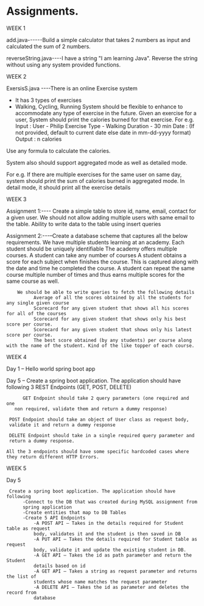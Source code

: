 # Assignments.


WEEK 1

add.java------Build a simple calculator that takes 2 numbers as input and calculated the sum of 2 numbers.

reverseString.java----I have a string "I am learning Java". Reverse the string without using any system provided functions.

WEEK 2

ExersisS.java ----There is an online Exercise system
 - It has 3 types of exercises
 - Walking, Cycling, Running
System should be flexible to enhance to accommodate any type of exercise in the future.
Given an exercise for a user, System should print the calories burned for that exercise.
For e.g.
Input :
User - Philip
Exercise Type - Walking
Duration - 30 min
Date : (If not provided, default to current date else date in mm-dd-yyyy format)
Output :
n calories

Use any formula to calculate the calories.

System also should support aggregated mode as well as detailed mode.

For e.g. If there are multiple exercises for the same user on same day, system should
print the sum of calories burned in aggregated mode. In detail mode, it should print all
the exercise details



WEEK 3

Assignment 1:---- Create a simple table to store id, name, email, contact for a given
user. We should not allow adding multiple users with same email to the table. Ability to write data to the table using insert queries


Assignment 2:---–Create a database scheme that captures all the below requirements.
        We have multiple students learning at an academy.
        Each student should be uniquely identifiable
        The academy offers multiple courses.
        A student can take any number of courses
        A student obtains a score for each subject when finishes the course.
        This is captured along with the date and time he completed the course.
        A student can repeat the same course multiple number of times and thus earns multiple scores for the same course as well.

        We should be able to write queries to fetch the following details
              Average of all the scores obtained by all the students for any single given course
              Scorecard for any given student that shows all his scores for all of the courses
              Scorecard for any given student that shows only his best score per course.
              Scorecard for any given student that shows only his latest score per course.
              The best score obtained (by any students) per course along with the name of the student. Kind of the like topper of each course.
        
        
WEEK 4

Day 1 – Hello world spring boot app

Day 5
– Create a spring boot application. The application should have following
3 REST Endpoints (GET, POST, DELETE)
          
          GET Endpoint should take 2 query parameters (one required and one
       non required, validate them and return a dummy response)

     POST Endpoint should take an object of User class as request body,
     validate it and return a dummy response

     DELETE Endpoint should take in a single required query parameter and
     return a dummy response.

    All the 3 endpoints should have some specific hardcoded cases where
    they return different HTTP Errors.


WEEK 5

Day 5

     Create a spring boot application. The application should have following
          -Connect to the DB that was created during MySQL assignment from
          spring application
          -Create entities that map to DB Tables
          -Create 5 API Endpoints
              -A POST API – Takes in the details required for Student table as request
              body, validates it and the student is then saved in DB
              -A PUT API – Takes the details required for Student table as request
              body, validate it and update the existing student in DB.
              -A GET API – Takes the id as path parameter and return the Student
              details based on id
              -A GET API – Takes a string as request parameter and returns the list of
              students whose name matches the request parameter
              -A DELETE API – Takes the id as parameter and deletes the record from
              database
